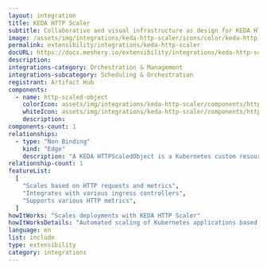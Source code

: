 ```yaml
---
layout: integration
title: KEDA HTTP Scaler
subtitle: Collaborative and visual infrastructure as design for KEDA HTTP Scaler
image: /assets/img/integrations/keda-http-scaler/icons/color/keda-http-scaler-color.svg
permalink: extensibility/integrations/keda-http-scaler
docURL: https://docs.meshery.io/extensibility/integrations/keda-http-scaler
description:
integrations-category: Orchestration & Management
integrations-subcategory: Scheduling & Orchestration
registrant: Artifact Hub
components:
  - name: http-scaled-object
    colorIcon: assets/img/integrations/keda-http-scaler/components/http-scaled-object/icons/color/http-scaled-object-color.svg
    whiteIcon: assets/img/integrations/keda-http-scaler/components/http-scaled-object/icons/white/http-scaled-object-white.svg
    description:
components-count: 1
relationships:
  - type: "Non Binding"
    kind: "Edge"
    description: "A KEDA HTTPScaledObject is a Kubernetes custom resource definition (CRD) used in conjunction with the KEDA HTTP Add-on to enable the automatic scaling of your HTTP-based applications based on incoming HTTP traffic. This means your application can dynamically adjust the number of replicas (pods) running to handle varying workloads efficiently."
relationship-count: 1
featureList:
  [
    "Scales based on HTTP requests and metrics",
    "Integrates with various ingress controllers",
    "Supports various HTTP metrics",
  ]
howItWorks: "Scales deployments with KEDA HTTP Scaler"
howItWorksDetails: "Automated scaling of Kubernetes applications based on HTTP traffic"
language: en
list: include
type: extensibility
category: integrations
---
```

